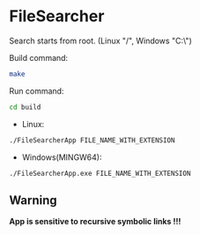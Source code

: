 # FileSearcher

Search starts from root. (Linux "/", Windows "C:\\")

Build command:

```bash
make
```

Run command:

```bash
cd build
```

- Linux:

```bash
./FileSearcherApp FILE_NAME_WITH_EXTENSION
```

- Windows(MINGW64):

```MINGW64
./FileSearcherApp.exe FILE_NAME_WITH_EXTENSION
```

## Warning

**App is sensitive to recursive symbolic links !!!**
